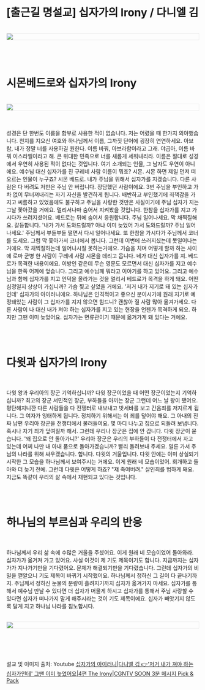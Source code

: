 # [출근길 명설교] 십자가의 Irony / 다니엘 김




<br />
<img src="https://github.com/KoEonYack/Tistory-Coveant/blob/master/Article/Bible/%EC%8B%AD%EC%9E%90%EA%B0%80%EC%9D%98_%EC%95%84%EC%9D%B4%EB%9F%AC%EB%8B%88/img/main.png?raw=true" align="center" style="display: block; margin: 0px auto; display: block; height: auto; border:1px solid #eaeaea; padding: 0px;" width="" ><br />
<br />
<br />


# 시몬베드로와 십자가의 Irony

<br />
<img src="https://github.com/KoEonYack/Tistory-Coveant/blob/master/Article/Bible/%EC%8B%AD%EC%9E%90%EA%B0%80%EC%9D%98_%EC%95%84%EC%9D%B4%EB%9F%AC%EB%8B%88/img/cross.png?raw=true" align="center" style="display: block; margin: 0px auto; display: block; height: auto; border:1px solid #eaeaea; padding: 0px;" width="" ><br />
<br />


성경은 단 한번도 이름을 함부로 사용한 적이 없습니다. 저는 어렸을 때 한가지 의아했습니다. 천지를 지으신 여호와 하나님께서 이름, 그까짓 단어에 굉장히 연연하세요. 아브람, 내가 정말 너를 사용하길 원한다. 이름 바꿔, 아브라함이라고 그래. 야곱아, 이름 바꿔 이스라엘이라고 해. 큰 위대한 민족으로 너를 새롭게 세워내리라. 이름은 절대로 성경에서 우연히 사용된 적이 없다는 것입니다. 여기 소개되는 인물, 그 남자도 우연이 아니에요. 예수님 대신 십자가를 진 구레네 사람 이름이 뭐죠? 시몬. 시몬 하면 제일 먼저 떠오르는 인물이 누구죠? 시몬 베드로. 내가 주님을 위해서 십자가를 지겠습니다. 다른 사람은 다 버려도 저만은 주님 안 버립니다. 장담했던 사람이에요. 3번 주님을 부인하고 가차 없이 무너져내리는 자기 자신을 발견하게 됩니다. 배반하고 부인했기에 죄책감을 가지고 씨름하고 있었음에도 불구하고 주님을 사랑한 것만은 사실이기에 주님 십자가 지는 그날 쫓아갔을 거에요. 멀리서나마 숨어서 지켜봤을 것입니다. 한참을 십자가를 지고 가시다가 쓰려지셨어요. 베드로는 뒤에 숨어서 응원합니다. 주님 일어나세요. 막 채찍질해요. 갈등합니다. '내가 가서 도와드릴까? 아냐 이미 늦었어 가서 도와드릴까? 주님 일어나세요.' 주님께서 부들부들 떨면서 다시 일어나세요. 또 한참을 가시다가 주님께서 코너를 도세요. 그럼 막 쫓아가서 코너에서 봅니다. 그런데 이번에 쓰러지셨는데 못일어나는거에요. 막 채찍질하는데 일어나시질 못하는거에요. 가슴을 치며 어떻게 할까 하는 사이에 로마 군병 한 사람이 구레네 사람 시몬을 데리고 옵니다. 네가 대신 십자가를 져. 베드로가 목격한 내용이에요. 이방인 같은데 무슨 영문도 모르면서 대신 십자가를 지고 예수님을 한쪽 어께에 엎습니다. 그리고 예수님께 뭐라고 이야기를 하고 있어요. 그리고 예수님과 함께 십자가를 지고 언덕을 올라가는 것을 멀리서 베드로가 목격을 하게 돼요. 어떤 심정일지 상상이 가십니까? 가슴 찢고 싶었을 거에요. '저거 내가 지기로 돼 있는 십자가인데' 십자가의 아이러니에요. 하나님은 인격적이고 좋으신 분이시기에 원래 지기로 예정돼있는 사람이 그 십자가를 지지 않으면 힘드니? 괜찮아 질 사람 많아 옮겨가세요. 다른 사람이 나 대신 내가 져야 하는 십자가를 지고 있는 현장을 언젠가 목격하게 되요. 하지만 그땐 이미 늦었어요. 십자가는 면류관이기 때문에 옮겨가게 돼 있다는 거예요.

<br />
<br />

# 다윗과 십자가의 Irony

<br />

다윗 왕과 우리아의 장군 기억하십니까? 다윗 장군이었을 때 어떤 장군이었는지 기억하십니까? 최고의 장군 서민적인 장군, 부하들을 아끼는 장군 그런데 어느 날 왕이 됐어요. 평탄해지니깐 다른 사람들을 다 전쟁터로 내보내고 밧세바를 보고 간음죄를 저지르게 됩니다. 그 여자가 잉태하게 됩니다. 정치하기 위해서는 이 죄를 덮어야 해요. 그 아내의 진짜 남편 우리아 장군을 전쟁터에서 불러들여요. 몇 마디 나누고 집으로 되돌려 보냅니다. 혹시나 자기 죄가 덮여질까 해서. 그런데 우리나 장군은 집에 안 갑니다. 다윗 장군이 묻습니다. '왜 집으로 안 돌아가니?' 우리아 장군은 우리의 부하들이 다 전쟁터에서 자고 있는데 어찌 나만 내 아내 품으로 돌아가겠습니까? 빨리 돌려보내 주세요. 얼른 가서 주님의 나라를 위해 싸우겠습니다. 합니다. 다윗의 거울입니다. 다윗 안에는 이미 상실되기 시작한 그 모습을 하나님께서 보여주시는 거에요. 이게 원래 네 모습이었어. 회개하고 돌아와 더 늦기 전에. 그런데 다윗은 어떻게 하죠? "쟤 죽여버려." 살인죄를 범하게 돼요. 지금도 똑같이 우리의 삶 속에서 재현되고 있다는 것입니다.

<br />
<br />

# 하나님의 부르심과 우리의 반응

<br />

하나님께서 우리 삶 속에 수많은 거울을 주셨어요. 이게 원래 네 모습이었어 돌아와라. 십자가가 옮겨져 가고 있어요. 사실 이것이 제 기도 제목이기도 합니다. 지금까지는 십자가가 지나가기만을 기다렸어요. 문제가 해결되기만을 기다렸습니다. 그런데 십자가의 비밀을 깯알으니 기도 제목이 바뀌기 시작했어요. 하나님께서 정하신 그 길이 다 끝나기까지. 주님께서 정하신 눈물의 분량이 흘려지기까지 십자가 옮겨가지 마세요. 십자가를 통해서 예수님 만날 수 있다면 더 십자가 머물게 하시고 십자가를 통해서 주님 사랑할 수 있다면 십자가 떠나가지 말게 해주시라는 것이 기도 제목이에요. 십자가 빼앗기지 않도록 달게 지고 하나님 나라를 침노합시다.
<br />

<br />
<img src="https://github.com/KoEonYack/Tistory-Coveant/blob/master/Article/Bible/%EC%8B%AD%EC%9E%90%EA%B0%80%EC%9D%98_%EC%95%84%EC%9D%B4%EB%9F%AC%EB%8B%88/img/back.png?raw=true" align="center" style="display: block; margin: 0px auto; display: block; height: auto; border:1px solid #eaeaea; padding: 0px;" width="" ><br />
<br />
<br />
<br />


설교 및 이미지 출처: Youtube [십자가의 아이러니|다니엘 김 👉'저거 내가 져야 하는 십자가인데' 그땐 이미 늦었어요|4편 The Irony|CGNTV SOON 3분 메시지 Pick & Pack](https://www.youtube.com/watch?v=NS3GEPJxdv0) 